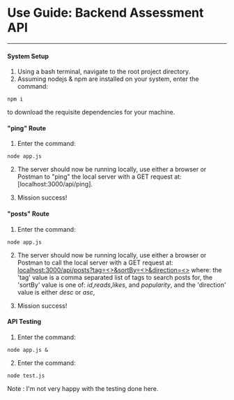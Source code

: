 # Use Guide: Backend Assessment API 
---
#### System Setup
1) Using a bash terminal, navigate to the root project directory.
2) Assuming nodejs & npm are installed on your system, enter the command: 
```
npm i
```
to download the requisite dependencies for your machine.

#### "ping" Route
1)  Enter the command: 
```
node app.js
```
2) The server should now be running locally, use either a browser or Postman to "ping" the local server with a GET request at: [localhost:3000/api/ping].

3) Mission success!

#### "posts" Route
1)  Enter the command: 
```
node app.js
```
2) The server should now be running locally, use either a browser or Postman to call the local server with a GET request at: 
[localhost:3000/api/posts?tag=<>&sortBy=<>&direction=<>](localhost:3000/api/posts)
where:
    the 'tag' value is a comma separated list of tags to search posts for, 
    the 'sortBy' value is one of: _id_,_reads_,_likes_, and _popularity_,
    and the 'direction' value is either _desc_ or _asc_,

3) Mission success!

#### API Testing

1)  Enter the command: 
```
node app.js &
```
2)  Enter the command: 
```
node test.js
```

Note : I'm not very happy with the testing done here.
